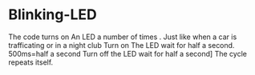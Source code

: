 # Blinking-LED
The code turns on An LED a number of times . Just like when a car is trafficating or in a night club
Turn on The LED
wait for half a second. 500ms=half a second
Turn off the LED
wait for half a second]
The cycle repeats itself.
